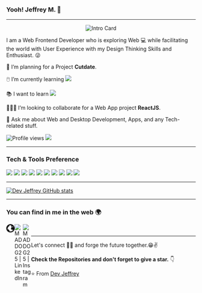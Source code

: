 ### Yooh! Jeffrey M. 👋

---

<p align="center">
  <img src="https://i.postimg.cc/JhnPv9f4/El-texto-del-p-rrafo.png" width="70%" title="Intro Card" alt="Intro Card">
</p>

I am a Web Frontend Developer who is exploring Web 💻 while facilitating the world with User Experience with my Design Thinking Skills and Enthusiast. 😜
 
 🔭 I’m planning for a Project **Cutdate**.
 
 🖱️ I’m currently learning <img src="http://img.shields.io/badge/-TypeScript-fff?style=flat&logo=typescript&logoColor=blue">
 
 📚 I want to learn <img src="https://img.shields.io/badge/-Flutter-3a495d?style=flat&logo=flutter&logoColor=67b7f7">
 
 🧑‍🤝‍🧑 I’m looking to collaborate for a Web App project **ReactJS**.
 
 💬 Ask me about Web and Desktop Development, Apps, and any Tech-related stuff.


![Profile views](https://github.com/MADDOG25)  <img src="https://img.shields.io/github/followers/MADDDOG25?label=Follow" style=" float:left, margin-right:10px" />


---


### Tech & Tools Preference

<img src = "https://img.shields.io/badge/-HTML5-E34F26?style=flat&logo=html5&logoColor=white"> <img src = "https://img.shields.io/badge/-CSS3-1572B6?style=flat&logo=css3&logoColor=white">
<img src="https://img.shields.io/badge/-JavaScript-eed718?style=flat&logo=javascript&logoColor=ffffff">
<img src="https://img.shields.io/badge/-Sass-cc6699?style=flat&logo=sass&logoColor=ffffff">
<img src="https://img.shields.io/badge/-React-000000?style=flat&logo=react&logoColor=00c8ff">
<img src="https://img.shields.io/badge/-Node.js-3C873A?style=flat&logo=Node.js&logoColor=white">
<img src="http://img.shields.io/badge/-Git-F1502F?style=flat&logo=git&logoColor=FFFFFF">
<img src="http://img.shields.io/badge/-Github-000000?style=flat&logo=github&logoColor=FFFFFF">
<img src="http://img.shields.io/badge/-VS%20Code-007ACC?style=flat&logo=visual%20studio%20code&logoColor=white">
<img src="http://img.shields.io/badge/-Netlify-65B741?style=flat&logo=netlify&logoColor=white">

 ---

[![Dev Jeffrey GitHub stats](https://github-readme-stats.vercel.app/api?username=MADDOG25)](https://github.com/anuraghazra/github-readme-stats)

---


### You can find in me in the web 🌍
[<img align="left" alt="MADDOG25" width="22px" src="https://raw.githubusercontent.com/iconic/open-iconic/master/svg/globe.svg" />][website]
[<img align="left" alt="MADDOG25 | LinkedIn" width="22px" src="https://cdn.jsdelivr.net/npm/simple-icons@v3/icons/linkedin.svg" />][linkedin]
[<img align="left" alt="MADDOG25 | Instagram" width="22px" src="https://cdn.jsdelivr.net/npm/simple-icons@v3/icons/instagram.svg" />][instagram]

<br/>

---

Let's connect 👨‍💻 and forge the future together.😁✌

**Check the Repositories and don't forget to give a star.** 👇

:star: From [Dev Jeffrey](https://github.com/MADDOG25)

[website]: portfolio-devjeffrey.netlify.app
[youtube]: https://www.youtube.com/channel/UCYt3thoR8nfBXE69jpQ7WNA
[instagram]: https://www.instagram.com/devjeffrey/
[linkedin]: https://www.linkedin.com/in/dev-jeffrey/
